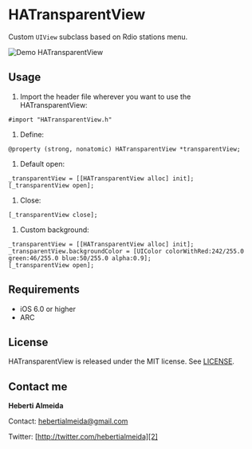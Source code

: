 HATransparentView
=================

Custom `UIView` subclass based on Rdio stations menu.

![Demo HATransparentView](https://raw.github.com/hebertialmeida/HATransparentView/master/HATransparentViewDemo/Images.xcassets/1.png)

Usage
-----


 1. Import the header file wherever you want to use the HATransparentView:
```objc
#import "HATransparentView.h"
```

 1. Define:
```objc
@property (strong, nonatomic) HATransparentView *transparentView;
```

 1. Default open:
```objc
_transparentView = [[HATransparentView alloc] init];
[_transparentView open];
```

 1. Close:
```objc
[_transparentView close];
```

 1. Custom background:
```objc
_transparentView = [[HATransparentView alloc] init];
_transparentView.backgroundColor = [UIColor colorWithRed:242/255.0 green:46/255.0 blue:50/255.0 alpha:0.9];
[_transparentView open];
```


Requirements
----------
* iOS 6.0 or higher
* ARC

## License
HATransparentView is released under the MIT license. See
[LICENSE](https://github.com/hebertialmeida/HATransparentView/blob/master/LICENSE).

Contact me
----------

**Heberti Almeida**  


Contact: [hebertialmeida@gmail.com][1]

Twitter: [http://twitter.com/hebertialmeida][2] 

  [1]: mailto:hebertialmeida@gmail.com
  [2]: http://twitter.com/chroman

